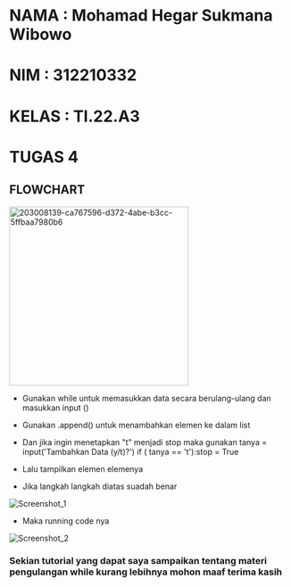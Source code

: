 # NAMA : Mohamad Hegar Sukmana Wibowo
# NIM : 312210332
# KELAS : TI.22.A3
# TUGAS 4
## FLOWCHART
<img width="321" alt="203008139-ca767596-d372-4abe-b3cc-5ffbaa7980b6" src="https://user-images.githubusercontent.com/115518483/203104659-19be99cd-1c2a-4b93-ba72-0eda4bf424c8.png">

- Gunakan while untuk memasukkan data secara berulang-ulang dan masukkan input ()

- Gunakan .append() untuk menambahkan elemen ke dalam list

- Dan jika ingin menetapkan "t" menjadi stop maka gunakan tanya = input('Tambahkan Data (y/t)?') if ( tanya == 't'):stop = True

- Lalu tampilkan elemen elemenya

- Jika langkah langkah diatas suadah benar

![Screenshot_1](https://user-images.githubusercontent.com/115518483/203107967-deaa0962-2f1f-417f-9e70-3660700c2526.png)

- Maka running code nya

![Screenshot_2](https://user-images.githubusercontent.com/115518483/203108119-6b8dd9d9-facd-4926-a88d-69caa0bca425.png)

### Sekian tutorial yang dapat saya sampaikan tentang materi pengulangan while kurang lebihnya mohon maaf terima kasih
